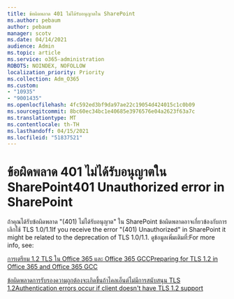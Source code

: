 ```yaml
---
title: ข้อผิดพลาด 401 ไม่ได้รับอนุญาตใน SharePoint
ms.author: pebaum
author: pebaum
manager: scotv
ms.date: 04/14/2021
audience: Admin
ms.topic: article
ms.service: o365-administration
ROBOTS: NOINDEX, NOFOLLOW
localization_priority: Priority
ms.collection: Adm_O365
ms.custom:
- "10935"
- "9001435"
ms.openlocfilehash: 4fc592ed3bf9da97ae22c19054d424015c1c0b09
ms.sourcegitcommit: 8bc60ec34bc1e40685e3976576e04a2623f63a7c
ms.translationtype: MT
ms.contentlocale: th-TH
ms.lasthandoff: 04/15/2021
ms.locfileid: "51837521"
---
```

# <a name="401-unauthorized-error-in-sharepoint"></a><span data-ttu-id="3053c-102">ข้อผิดพลาด 401 ไม่ได้รับอนุญาตใน SharePoint</span><span class="sxs-lookup"><span data-stu-id="3053c-102">401 Unauthorized error in SharePoint</span></span>

<span data-ttu-id="3053c-103">ถ้าคุณได้รับข้อผิดพลาด "(401) ไม่ได้รับอนุญาต" ใน SharePoint ข้อผิดพลาดอาจเกี่ยวข้องกับการเลิกใช้ TLS 1.0/1.1</span><span class="sxs-lookup"><span data-stu-id="3053c-103">If you receive the error "(401) Unauthorized" in SharePoint it might be related to the deprecation of TLS 1.0/1.1.</span></span> <span data-ttu-id="3053c-104">ดูข้อมูลเพิ่มเติมที่:</span><span class="sxs-lookup"><span data-stu-id="3053c-104">For more info, see:</span></span>

[<span data-ttu-id="3053c-105">การเตรียม 1.2 TLS ใน Office 365 และ Office 365 GCC</span><span class="sxs-lookup"><span data-stu-id="3053c-105">Preparing for TLS 1.2 in Office 365 and Office 365 GCC</span></span>](https://docs.microsoft.com/microsoft-365/compliance/prepare-tls-1.2-in-office-365)

[<span data-ttu-id="3053c-106">ข้อผิดพลาดการรับรองความถูกต้องจะเกิดขึ้นถ้าไคลเอ็นต์ไม่มีการสนับสนุน TLS 1.2</span><span class="sxs-lookup"><span data-stu-id="3053c-106">Authentication errors occur if client doesn't have TLS 1.2 support</span></span>](https://review.docs.microsoft.com/sharepoint/troubleshoot/administration/authentication-errors-tls12-support)